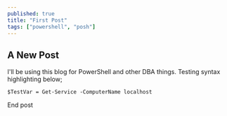 ```yaml
---
published: true
title: "First Post"
tags: ["powershell", "posh"]
---
```


## A New Post

I'll be using this blog for PowerShell and other DBA things. Testing syntax highlighting below;

`$TestVar = Get-Service -ComputerName localhost`

End post
